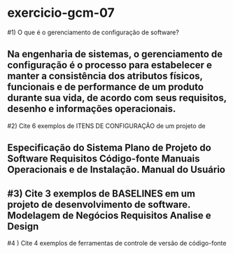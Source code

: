 # exercicio-gcm-07

#1) O que é o gerenciamento de configuração de software?

Na engenharia de sistemas, o gerenciamento de configuração é o
processo para estabelecer e manter a consistência dos atributos
físicos, funcionais e de performance de um produto durante sua vida,
de acordo com seus requisitos, desenho e informações operacionais.
-----------------------------------------------------------------

#2) Cite 6 exemplos de ITENS DE CONFIGURAÇÃO de um projeto de

Especificação do Sistema
Plano de Projeto do Software
Requisitos
Código-fonte
Manuais Operacionais e de Instalação.
Manual do Usuário
-----------------------------------------------------------------

#3) Cite 3 exemplos de BASELINES em um projeto de desenvolvimento de
software.
Modelagem de Negócios
Requisitos
Analise e Design
-----------------------------------------------------------------

#4 ) Cite 4 exemplos de ferramentas de controle de versão de código-fonte








